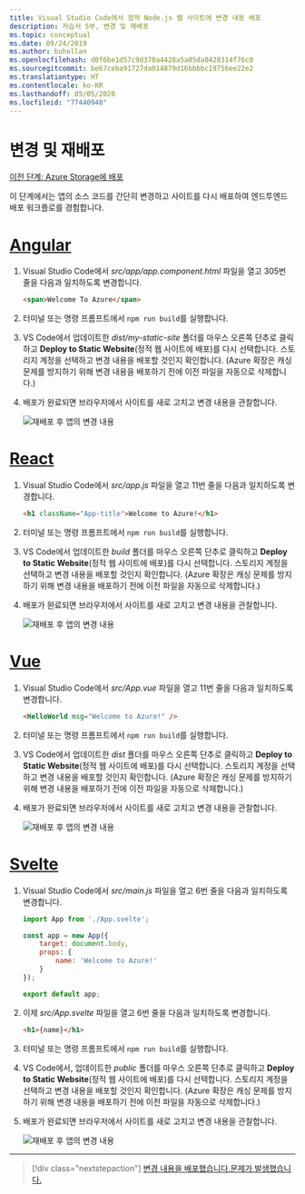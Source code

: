 ```yaml
---
title: Visual Studio Code에서 정적 Node.js 웹 사이트에 변경 내용 배포
description: 자습서 5부, 변경 및 재배포
ms.topic: conceptual
ms.date: 09/24/2019
ms.author: buhollan
ms.openlocfilehash: d0f6be1d57c9d378a4428a5a05da0428314f76c0
ms.sourcegitcommit: be67ceba91727da014879d16bbbbc19756ee22e2
ms.translationtype: HT
ms.contentlocale: ko-KR
ms.lasthandoff: 05/05/2020
ms.locfileid: "77440948"
---
```

# <a name="make-changes-and-redeploy"></a>변경 및 재배포

[이전 단계: Azure Storage에 배포](tutorial-vscode-static-website-node-04.md)

이 단계에서는 앱의 소스 코드를 간단히 변경하고 사이트를 다시 배포하여 엔드투엔드 배포 워크플로를 경험합니다.

# <a name="angular"></a>[Angular](#tab/angular)

1. Visual Studio Code에서 _src/app/app.component.html_ 파일을 열고 305번 줄을 다음과 일치하도록 변경합니다.

    ```html
    <span>Welcome To Azure</span>
    ```

1. 터미널 또는 명령 프롬프트에서 `npm run build`를 실행합니다.

1. VS Code에서 업데이트한 _dist/my-static-site_ 폴더를 마우스 오른쪽 단추로 클릭하고 **Deploy to Static Website**(정적 웹 사이트에 배포)를 다시 선택합니다. 스토리지 계정을 선택하고 변경 내용을 배포할 것인지 확인합니다. (Azure 확장은 캐싱 문제를 방지하기 위해 변경 내용을 배포하기 전에 이전 파일을 자동으로 삭제합니다.)

1. 배포가 완료되면 브라우저에서 사이트를 새로 고치고 변경 내용을 관찰합니다.

    ![재배포 후 앱의 변경 내용](media/static-website/updated-azure-app-angular.png)

# <a name="react"></a>[React](#tab/react)

1. Visual Studio Code에서 _src/app.js_ 파일을 열고 11번 줄을 다음과 일치하도록 변경합니다.

    ```html
    <h1 className="App-title">Welcome to Azure!</h1>
    ```

1. 터미널 또는 명령 프롬프트에서 `npm run build`를 실행합니다.

1. VS Code에서 업데이트한 _build_ 폴더를 마우스 오른쪽 단추로 클릭하고 **Deploy to Static Website**(정적 웹 사이트에 배포)를 다시 선택합니다. 스토리지 계정을 선택하고 변경 내용을 배포할 것인지 확인합니다. (Azure 확장은 캐싱 문제를 방지하기 위해 변경 내용을 배포하기 전에 이전 파일을 자동으로 삭제합니다.)

1. 배포가 완료되면 브라우저에서 사이트를 새로 고치고 변경 내용을 관찰합니다.

    ![재배포 후 앱의 변경 내용](media/static-website/updated-azure-app-react.png)

# <a name="vue"></a>[Vue](#tab/vue)

1. Visual Studio Code에서 _src/App.vue_ 파일을 열고 11번 줄을 다음과 일치하도록 변경합니다.

    ```html
    <HelloWorld msg="Welcome to Azure!" />
    ```

1. 터미널 또는 명령 프롬프트에서 `npm run build`를 실행합니다.

1. VS Code에서 업데이트한 _dist_ 폴더를 마우스 오른쪽 단추로 클릭하고 **Deploy to Static Website**(정적 웹 사이트에 배포)를 다시 선택합니다. 스토리지 계정을 선택하고 변경 내용을 배포할 것인지 확인합니다. (Azure 확장은 캐싱 문제를 방지하기 위해 변경 내용을 배포하기 전에 이전 파일을 자동으로 삭제합니다.)

1. 배포가 완료되면 브라우저에서 사이트를 새로 고치고 변경 내용을 관찰합니다.

    ![재배포 후 앱의 변경 내용](media/static-website/updated-azure-app-vue.png)

# <a name="svelte"></a>[Svelte](#tab/svelte)

1. Visual Studio Code에서 _src/main.js_ 파일을 열고 6번 줄을 다음과 일치하도록 변경합니다.

    ```js
    import App from './App.svelte';

    const app = new App({
        target: document.body,
        props: {
            name: 'Welcome to Azure!'
        }
    });

    export default app;
    ```

2. 이제 _src/App.svelte_ 파일을 열고 6번 줄을 다음과 일치하도록 변경합니다.

    ```html
    <h1>{name}</h1>
    ```

1. 터미널 또는 명령 프롬프트에서 `npm run build`를 실행합니다.

1. VS Code에서, 업데이트한 _public_ 폴더를 마우스 오른쪽 단추로 클릭하고 **Deploy to Static Website**(정적 웹 사이트에 배포)를 다시 선택합니다. 스토리지 계정을 선택하고 변경 내용을 배포할 것인지 확인합니다. (Azure 확장은 캐싱 문제를 방지하기 위해 변경 내용을 배포하기 전에 이전 파일을 자동으로 삭제합니다.)

1. 배포가 완료되면 브라우저에서 사이트를 새로 고치고 변경 내용을 관찰합니다.

    ![재배포 후 앱의 변경 내용](media/static-website/updated-azure-app-svelte.png)

---

> [!div class="nextstepaction"]
> [변경 내용을 배포했습니다.](tutorial-vscode-static-website-node-06.md)[문제가 발생했습니다.](https://www.research.net/r/PWZWZ52?tutorial=node-deployment-staticwebsite&step=code-change)

